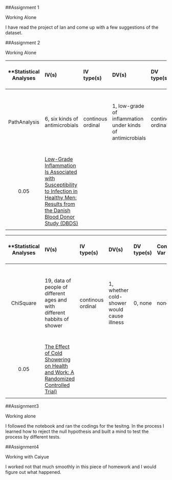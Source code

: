 ##Assignment 1

Working Alone

I have read the project of Ian and come up with a few suggestions of the dataset. 

##Assignment 2

Working Alone

| **Statistical Analyses	|  IV(s)  |  IV type(s) |  DV(s)  |  DV type(s)  |  Control Var | Control Var type  | Question to be answered | _H0_ | alpha | link to paper **| 
|:----------:|:----------|:------------|:-------------|:-------------|:------------|:------------- |:------------------|:----:|:-------:|:-------|
PathAnalysis	| 6, six kinds of antimicrobials | continous ordinal | 1, low-grade of inflammation under kinds of antimicrobials | continous ordinal | 3, obesity, current smoking status, comorbidity | ordinal | Whether low-grade inflammation (LGI) is associated with a subsequently increased risk of infection. | LGI and infection are Interfering
 | 0.05 | [Low-Grade Inflammation Is Associated with Susceptibility to Infection in Healthy Men: Results from the Danish Blood Donor Study (DBDS)](http://journals.plos.org/plosone/article?id=10.1371/journal.pone.0164220#sec014) |
  |||||||||
  
  
| **Statistical Analyses	|  IV(s)  |  IV type(s) |  DV(s)  |  DV type(s)  |  Control Var | Control Var type  | Question to be answered | _H0_ | alpha | link to paper **| 
|:----------:|:----------|:------------|:-------------|:-------------|:------------|:------------- |:------------------|:----:|:-------:|:-------|
ChiSquare	| 19, data of people of different ages and with different habbits of shower | continous ordinal | 1, whether cold-shower would cause illness | 0, none | none | Determine the cumulative effect of a routine (hot-to-) cold shower on sickness, quality of life and work productivity. | LGI and infection are Interfering
 | 0.05 | [The Effect of Cold Showering on Health and Work: A Randomized Controlled Trial)](http://journals.plos.org/plosone/article?id=10.1371/journal.pone.0161749#abstract0) |
  |||||||||
  
  
##Assignment3

Working alone

I followed the notebook and ran the codings for the tesitng. In the process I learned how to reject the null hypothesis and built a mind to test the process by different tests.

##Assignment4

Working with Caiyue

I worked not that much smoothly in this piece of homework and I would figure out what happened.
